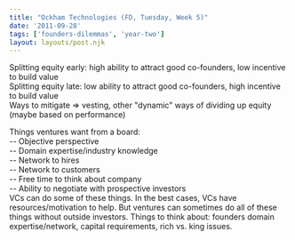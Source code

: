 ```yaml
---
title: "Ockham Technologies (FD, Tuesday, Week 5)"
date: '2011-09-28'
tags: ['founders-dilemmas', 'year-two']
layout: layouts/post.njk
---
```


Splitting equity early: high ability to attract good co-founders, low incentive to build value\
Splitting equity late: low ability to attract good co-founders, high incentive to build value\
Ways to mitigate => vesting, other "dynamic" ways of dividing up equity (maybe based on performance)

Things ventures want from a board:\
-- Objective perspective\
-- Domain expertise/industry knowledge\
-- Network to hires\
-- Network to customers\
-- Free time to think about company\
-- Ability to negotiate with prospective investors\
VCs can do some of these things. In the best cases, VCs have resources/motivation to help. But ventures can sometimes do all of these things without outside investors. Things to think about: founders domain expertise/network, capital requirements, rich vs. king issues.

